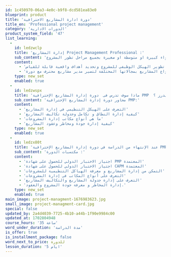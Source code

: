 ```yaml
---
id: 1c450970-06a3-4e0c-b9f8-dcd581ea83e0
blueprint: product
title: 'دورة ادارة المشاريع الاحترافية'
title_en: 'Professional project management'
category: 'الدورات الادارية'
product_system_field: '47'
list_learning:
  -
    id: ledzwclp
    title: 'إدارة المشاريع Project Management Professional :'
    sub_content: 'نجاح المشاريع لا يعتمد على الحجم أو المجال، ولكن يعتمد على التقنيات والأدوات المستخدمة في إدارة المشاريع سواء كبيرة او متوسطة او صغيرة بجميع مراحل تطور المشروع.'
    content:
      - 'تهدف الدورة الى توفير الفرصة لك لتعلم طريقة تفكير جديدة لتعرف كيفية تطوير الهيكل الوظيفي للمشروع وتحديد أهداف واقعية قابلة للقياس.'
      - 'إذا كنت تبحث عن شهادة تؤهلك للتقدم للاختبار، معهد بروليدرز يضمن لك المهارات المعرفية اللازمة لادارة كافة انواع المشاريع بمجالاتها المختلفة لتصير مدير مشاريع محترف مع دورة PMP .. ابدأ الحين.'
    type: new_set
    enabled: true
  -
    id: ledzwspx
    title: 'ماذا سوف تدرس فى  دورة إدارة المشاريع الإحترافية PMP  من معاهد بروليدرز ؟'
    sub_content: 'محاور دورة إدارة المشاريع الإحترافية PMP:'
    content:
      - 'التعرف على الهيكل التنظيمي في إدارة المشاريع'
      - 'كيفية إدارة النطاق و تكامل وجدولة تكاليف المشاريع'
      - 'ما هي أنواع مكاتب إدارة المشروعات'
      - 'كيفية إدارة جودة ومخاطر وعقود المشاريع'
    type: new_set
    enabled: true
  -
    id: ledzx80t
    title: 'عند الإنتهاء من الدراسة في دورة إدارة المشاريع الإحترافية PMP في بروليدرز، ستكون قادراً على:'
    sub_content: 'مكتسبات الدورة :'
    content:
      - 'اجتياز الاختبار الدولي للحصول على شهادة PMP المعتمدة'
      - 'اجتياز الاختبار الدولي للحصول على شهادة CAPM المعتمدة'
      - 'التمكن من إدارة المشاريع و معرفة الهياكل التنظيمية للمشروعات'
      - 'التعرف على أنواع المكاتب فى إدارة المشروعات'
      - 'التعرف على إدارة جدولة المشاريع والتكاليف المشاريع'
      - 'إدارة المخاطر و معرفة جودة المشروع والعقود.'
    type: new_set
    enabled: true
main_image: project-managment-1676983623.jpg
small_image: project-managment-card.jpg
special: false
updated_by: 2a4d4039-7725-4b10-a44b-1f90e9984c00
updated_at: 1702804948
course_hours: '35 ساعة'
word_under_duration: 'مدة الدراسة'
is_offer: true
is_installment_package: false
word_next_to_price: للدورة
lesson_duration: '5 ايام'
---
```

